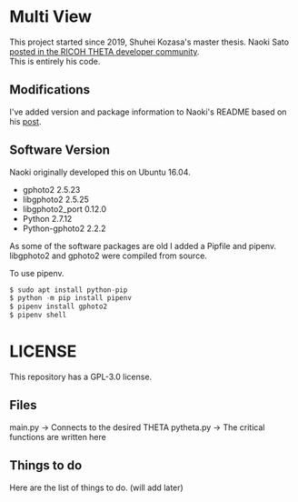 # Multi View
This project started since 2019, Shuhei Kozasa's master thesis.
Naoki Sato [posted in the RICOH THETA developer community](https://community.theta360.guide/t/using-usb-api-mtp-with-libghoto2-and-python-bindings-on-macos-raspberry-pi-linux-ros/4521/48?u=craig).  
This is entirely his code.

## Modifications

I've added version and package information to Naoki's README based
on his [post](https://community.theta360.guide/t/using-usb-api-mtp-with-libghoto2-and-python-bindings-on-macos-raspberry-pi-linux-ros/4521/50?u=craig).  


## Software Version

Naoki originally developed this on Ubuntu 16.04.

* gphoto2         2.5.23
* libgphoto2      2.5.25
* libgphoto2_port 0.12.0
* Python          2.7.12
* Python-gphoto2  2.2.2

As some of the software packages are old I added a Pipfile and pipenv.
libgphoto2 and gphoto2 were compiled from source.

To use pipenv.

```python
$ sudo apt install python-pip
$ python -m pip install pipenv
$ pipenv install gphoto2
$ pipenv shell


```



# LICENSE
This repository has a GPL-3.0 license.

## Files
main.py -> Connects to the desired THETA
pytheta.py -> The critical functions are written here

## Things to do
Here are the list of things to do. (will add later)
